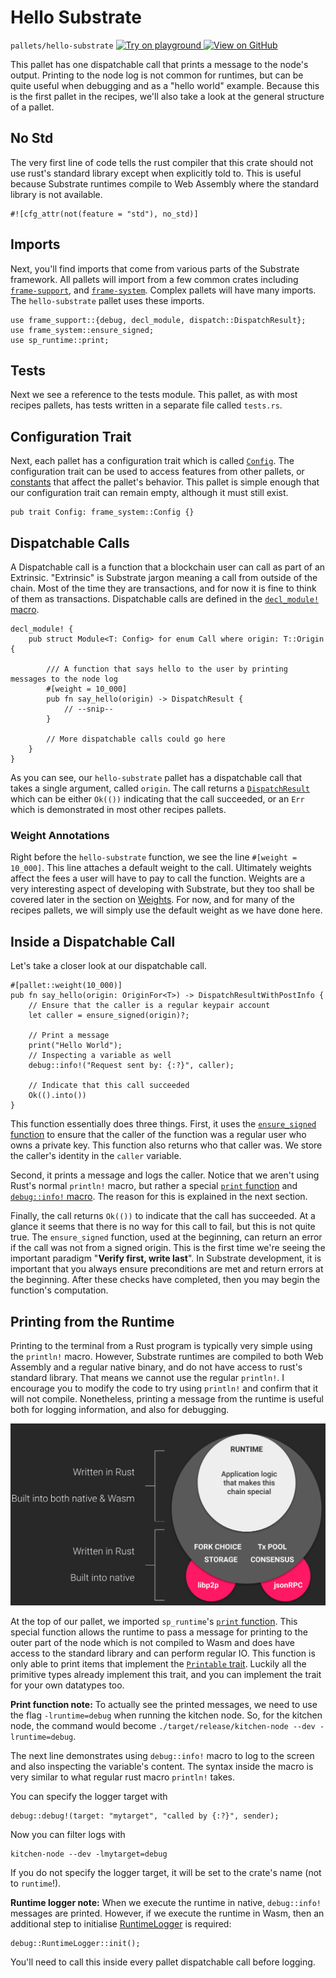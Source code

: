 # Hello Substrate

`pallets/hello-substrate`
<a target="_blank" href="https://playground.substrate.dev/?deploy=recipes&files=%2Fhome%2Fsubstrate%2Fworkspace%2Fpallets%2Fhello-substrate%2Fsrc%2Flib.rs">
	<img src="https://img.shields.io/badge/Playground-Try%20it!-brightgreen?logo=Parity%20Substrate" alt ="Try on playground"/>
</a>
<a target="_blank" href="https://github.com/substrate-developer-hub/recipes/tree/master/pallets/hello-substrate/src/lib.rs">
	<img src="https://img.shields.io/badge/Github-View%20Code-brightgreen?logo=github" alt ="View on GitHub"/>
</a>

This pallet has one
dispatchable call that prints a message to the node's output. Printing to the node log is not common for runtimes, but can be quite useful when debugging and as a "hello world" example. Because this is the first pallet in the recipes, we'll also take a look at the general structure of a pallet.

## No Std

The very first line of code tells the rust compiler that this crate should not use rust's standard
library except when explicitly told to. This is useful because Substrate runtimes compile to Web
Assembly where the standard library is not available.

```rust, ignore
#![cfg_attr(not(feature = "std"), no_std)]
```

## Imports

Next, you'll find imports that come from various parts of the Substrate framework. All pallets will
import from a few common crates including
[`frame-support`](https://substrate.dev/rustdocs/v3.0.0/frame_support/index.html), and
[`frame-system`](https://substrate.dev/rustdocs/v3.0.0/frame_system/index.html). Complex pallets will have many
imports. The `hello-substrate` pallet uses these imports.

```rust, ignore
use frame_support::{debug, decl_module, dispatch::DispatchResult};
use frame_system::ensure_signed;
use sp_runtime::print;
```

## Tests

Next we see a reference to the tests module. This pallet, as with most recipes pallets, has tests written in a separate file called
`tests.rs`.

## Configuration Trait

Next, each pallet has a configuration trait which is called [`Config`](https://substrate.dev/rustdocs/v3.0.0/frame_system/pallet/trait.Config.html). The configuration trait can be
used to access features from other pallets, or [constants](./constants.md) that affect
the pallet's behavior. This pallet is simple enough that our configuration trait can remain empty,
although it must still exist.

```rust, ignore
pub trait Config: frame_system::Config {}
```

## Dispatchable Calls

A Dispatchable call is a function that a blockchain user can call as part of an Extrinsic.
"Extrinsic" is Substrate jargon meaning a call from outside of the chain. Most of the time they are
transactions, and for now it is fine to think of them as transactions. Dispatchable calls are
defined in the
[`decl_module!` macro](https://substrate.dev/rustdocs/v3.0.0/frame_support/macro.decl_module.html).

```rust, ignore
decl_module! {
	pub struct Module<T: Config> for enum Call where origin: T::Origin {

		/// A function that says hello to the user by printing messages to the node log
		#[weight = 10_000]
		pub fn say_hello(origin) -> DispatchResult {
			// --snip--
		}

		// More dispatchable calls could go here
	}
}
```

As you can see, our `hello-substrate` pallet has a dispatchable call that takes a single argument,
called `origin`. The call returns a
[`DispatchResult`](https://substrate.dev/rustdocs/v3.0.0/frame_support/dispatch/type.DispatchResult.html) which
can be either `Ok(())` indicating that the call succeeded, or an `Err` which is demonstrated in most other recipes pallets.

### Weight Annotations

Right before the `hello-substrate` function, we see the line `#[weight = 10_000]`. This line
attaches a default weight to the call. Ultimately weights affect the fees a user will have to pay to
call the function. Weights are a very interesting aspect of developing with Substrate, but they too
shall be covered later in the section on [Weights](./weights.md). For now, and for many of
the recipes pallets, we will simply use the default weight as we have done here.

## Inside a Dispatchable Call

Let's take a closer look at our dispatchable call.

```rust, ignore
#[pallet::weight(10_000)]
pub fn say_hello(origin: OriginFor<T>) -> DispatchResultWithPostInfo {
	// Ensure that the caller is a regular keypair account
	let caller = ensure_signed(origin)?;

	// Print a message
	print("Hello World");
	// Inspecting a variable as well
	debug::info!("Request sent by: {:?}", caller);

	// Indicate that this call succeeded
	Ok(().into())
}
```

This function essentially does three things. First, it uses the
[`ensure_signed` function](https://substrate.dev/rustdocs/v3.0.0/frame_system/fn.ensure_signed.html) to ensure
that the caller of the function was a regular user who owns a private key. This function also
returns who that caller was. We store the caller's identity in the `caller` variable.

Second, it prints a message and logs the caller. Notice that we aren't using Rust's normal
`println!` macro, but rather a special
[`print` function](https://substrate.dev/rustdocs/v3.0.0/sp_runtime/fn.print.html) and
[`debug::info!` macro](https://substrate.dev/rustdocs/v3.0.0/frame_support/debug/macro.info.html). The reason for
this is explained in the next section.

Finally, the call returns `Ok(())` to indicate that the call has succeeded. At a glance it seems
that there is no way for this call to fail, but this is not quite true. The `ensure_signed`
function, used at the beginning, can return an error if the call was not from a signed origin. This
is the first time we're seeing the important paradigm "**Verify first, write last**". In Substrate
development, it is important that you always ensure preconditions are met and return errors at the
beginning. After these checks have completed, then you may begin the function's computation.

## Printing from the Runtime

Printing to the terminal from a Rust program is typically very simple using the `println!` macro.
However, Substrate runtimes are compiled to both Web Assembly and a regular native binary, and do
not have access to rust's standard library. That means we cannot use the regular `println!`. I
encourage you to modify the code to try using `println!` and confirm that it will not compile.
Nonetheless, printing a message from the runtime is useful both for logging information, and also
for debugging.

![Substrate Architecture Diagram](./img/substrate-architecture.png)

At the top of our pallet, we imported `sp_runtime`'s
[`print` function](https://substrate.dev/rustdocs/v3.0.0/sp_runtime/fn.print.html). This special function allows
the runtime to pass a message for printing to the outer part of the node which is not compiled to
Wasm and does have access to the standard library and can perform regular IO. This function is only
able to print items that implement the
[`Printable` trait](https://substrate.dev/rustdocs/v3.0.0/sp_runtime/traits/trait.Printable.html). Luckily all
the primitive types already implement this trait, and you can implement the trait for your own
datatypes too.

**Print function note:** To actually see the printed messages, we need to use the flag
`-lruntime=debug` when running the kitchen node. So, for the kitchen node, the command would become
`./target/release/kitchen-node --dev -lruntime=debug`.

The next line demonstrates using `debug::info!` macro to log to the screen and also inspecting the
variable's content. The syntax inside the macro is very similar to what regular rust macro
`println!` takes.

You can specify the logger target with 
```rust, ignore
debug::debug!(target: "mytarget", "called by {:?}", sender);
```
Now you can filter logs with
```
kitchen-node --dev -lmytarget=debug
```
If you do not specify the logger target, it will be set to the crate's name (not to `runtime`!).

**Runtime logger note:** When we execute the runtime in native, `debug::info!` messages are printed.
However, if we execute the runtime in Wasm, then an additional step to initialise
[RuntimeLogger](https://substrate.dev/rustdocs/v3.0.0/frame_support/debug/struct.RuntimeLogger.html) is required:
```
debug::RuntimeLogger::init();
```
You'll need to call this inside every pallet dispatchable call before logging.
